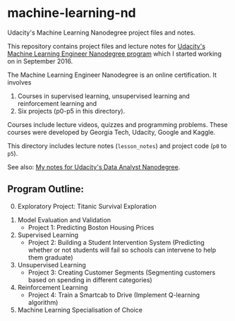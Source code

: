 # machine-learning-nd

Udacity's Machine Learning Nanodegree project files and notes.

This repository contains project files and lecture notes for [Udacity's Machine Learning Engineer Nanodegree program](https://www.udacity.com/course/machine-learning-engineer-nanodegree--nd009) which I started working on in September 2016.

The Machine Learning Engineer Nanodegree is an online certification. It involves

1. Courses in supervised learning, unsupervised learning and reinforcement learning and
2. Six projects (p0-p5 in this directory).

Courses include lecture videos, quizzes and programming problems. These courses were developed by Georgia Tech, Udacity, Google and Kaggle.

This directory includes lecture notes (`lesson_notes`) and project code (`p0` to `p5`).

See also: [My notes for Udacity's Data Analyst Nanodegree](https://www.udacity.com/course/data-analyst-nanodegree--nd002?v=a).

## Program Outline:

0) Exploratory Project: Titanic Survival Exploration

1. Model Evaluation and Validation
	- Project 1: Predicting Boston Housing Prices
2. Supervised Learning
	- Project 2: Building a Student Intervention System (Predicting whether or not students will fail so schools can intervene to help them graduate)
3. Unsupervised Learning
	- Project 3: Creating Customer Segments (Segmenting customers based on spending in different categories)
4. Reinforcement Learning
	- Project 4: Train a Smartcab to Drive (Implement Q-learning algorithm)
5. Machine Learning Specialisation of Choice
